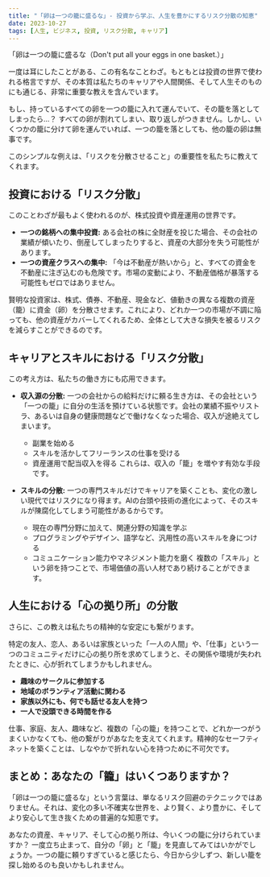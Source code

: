 ```yaml
---
title: "「卵は一つの籠に盛るな」- 投資から学ぶ、人生を豊かにするリスク分散の知恵"
date: 2023-10-27
tags: [人生, ビジネス, 投資, リスク分散, キャリア]
---
```


「卵は一つの籠に盛るな（Don't put all your eggs in one basket.）」

一度は耳にしたことがある、この有名なことわざ。もともとは投資の世界で使われる格言ですが、その本質は私たちのキャリアや人間関係、そして人生そのものにも通じる、非常に重要な教えを含んでいます。

もし、持っているすべての卵を一つの籠に入れて運んでいて、その籠を落としてしまったら…？ すべての卵が割れてしまい、取り返しがつきません。しかし、いくつかの籠に分けて卵を運んでいれば、一つの籠を落としても、他の籠の卵は無事です。

このシンプルな例えは、「リスクを分散させること」の重要性を私たちに教えてくれます。

## 投資における「リスク分散」

このことわざが最もよく使われるのが、株式投資や資産運用の世界です。

*   **一つの銘柄への集中投資:** ある会社の株に全財産を投じた場合、その会社の業績が傾いたり、倒産してしまったりすると、資産の大部分を失う可能性があります。
*   **一つの資産クラスへの集中:** 「今は不動産が熱いから」と、すべての資金を不動産に注ぎ込むのも危険です。市場の変動により、不動産価格が暴落する可能性もゼロではありません。

賢明な投資家は、株式、債券、不動産、現金など、値動きの異なる複数の資産（籠）に資金（卵）を分散させます。これにより、どれか一つの市場が不調に陥っても、他の資産がカバーしてくれるため、全体として大きな損失を被るリスクを減らすことができるのです。

## キャリアとスキルにおける「リスク分散」

この考え方は、私たちの働き方にも応用できます。

*   **収入源の分散:** 一つの会社からの給料だけに頼る生き方は、その会社という「一つの籠」に自分の生活を預けている状態です。会社の業績不振やリストラ、あるいは自身の健康問題などで働けなくなった場合、収入が途絶えてしまいます。
    *   副業を始める
    *   スキルを活かしてフリーランスの仕事を受ける
    *   資産運用で配当収入を得る
    これらは、収入の「籠」を増やす有効な手段です。

*   **スキルの分散:** 一つの専門スキルだけでキャリアを築くことも、変化の激しい現代ではリスクになり得ます。AIの台頭や技術の進化によって、そのスキルが陳腐化してしまう可能性があるからです。
    *   現在の専門分野に加えて、関連分野の知識を学ぶ
    *   プログラミングやデザイン、語学など、汎用性の高いスキルを身につける
    *   コミュニケーション能力やマネジメント能力を磨く
    複数の「スキル」という卵を持つことで、市場価値の高い人材であり続けることができます。

## 人生における「心の拠り所」の分散

さらに、この教えは私たちの精神的な安定にも繋がります。

特定の友人、恋人、あるいは家族といった「一人の人間」や、「仕事」という一つのコミュニティだけに心の拠り所を求めてしまうと、その関係や環境が失われたときに、心が折れてしまうかもしれません。

*   **趣味のサークルに参加する**
*   **地域のボランティア活動に関わる**
*   **家族以外にも、何でも話せる友人を持つ**
*   **一人で没頭できる時間を作る**

仕事、家庭、友人、趣味など、複数の「心の籠」を持つことで、どれか一つがうまくいかなくても、他の繋がりがあなたを支えてくれます。精神的なセーフティネットを築くことは、しなやかで折れない心を持つために不可欠です。

## まとめ：あなたの「籠」はいくつありますか？

「卵は一つの籠に盛るな」という言葉は、単なるリスク回避のテクニックではありません。それは、変化の多い不確実な世界を、より賢く、より豊かに、そしてより安心して生き抜くための普遍的な知恵です。

あなたの資産、キャリア、そして心の拠り所は、今いくつの籠に分けられていますか？
一度立ち止まって、自分の「卵」と「籠」を見直してみてはいかがでしょうか。一つの籠に頼りすぎていると感じたら、今日から少しずつ、新しい籠を探し始めるのも良いかもしれません。
